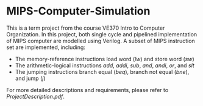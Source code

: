 # MIPS-Computer-Simulation
This is a term project from the course VE370 Intro to Computer Organization. In this project, both single cycle and pipelined implementation of MIPS computer are modelled using Verilog. A subset of MIPS instruction set are implemented, including:
* The memory-reference instructions load word (*lw*) and store word (*sw*)
* The arithmetic-logical instructions *add*, *addi*, *sub*, *and*, *andi*, *or*, and *slt*
* The jumping instructions branch equal (*beq*), branch not equal (*bne*), and jump (*j*)

For more detailed descriptions and requirements, please refer to <i>ProjectDescription.pdf</i>.
